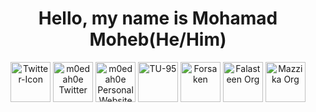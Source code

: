 <h1 align="center">Hello, my name is Mohamad Moheb(He/Him) </h1>
<p align="center">
<a href=https://twitter.com/m0edah0e><img align="center" src="https://i.ibb.co/sy0MYCZ/Twitter-Icon.png" alt="Twitter-Icon" alt="m0edah0e Instagram" height="64" width="64" /></a>
<a href=https://www.instagram.com/m0edah0e><img align="center" src="https://i.ibb.co/VNGQGK6/Instagram-Icon.png" alt="m0edah0e Twitter" height="64" width="64" /></a>
<a href=https://m0edah0e.github.io/Website/><img align="center" src="https://i.ibb.co/L1wkhtf/p.png" alt="m0edah0e Personal Website" height="64" width="64" /></a>
<a href=https://www.google.com//><img align="center" src="https://i.ibb.co/q1TV7n2/TU-95-logo.png" alt="TU-95" height="64" width="64" /></a>
<a href=https://m0edah0e.github.io/Forsaken//><img align="center" src="https://i.ibb.co/5WMDwCG/Icon.png" alt="Forsaken" height="64" width="64" /></a>
<a href=https://falasteen-1948.github.io/Website/><img align="center" src="https://i.ibb.co/9p6XBVD/Falasteen-png.png" alt="Falasteen Org" height="64" width="64" /></a>
<a href=https://mazzika-discord-music-bot.github.io/Website/t><img align="center" src="https://i.ibb.co/64t99K4/77557099.png" alt="Mazzika Org" height="64" width="64" /></a>
</p>
